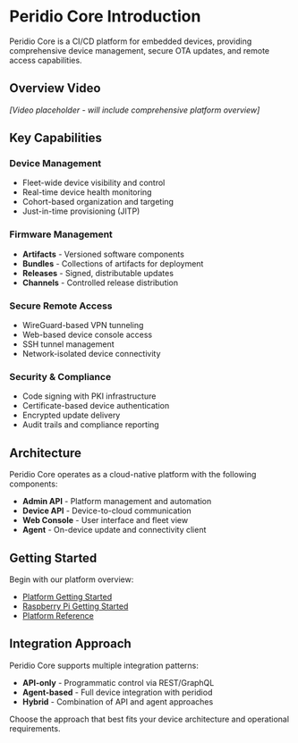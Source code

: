 # Peridio Core Introduction

Peridio Core is a CI/CD platform for embedded devices, providing comprehensive device management, secure OTA updates, and remote access capabilities.

## Overview Video

*[Video placeholder - will include comprehensive platform overview]*

## Key Capabilities

### Device Management
- Fleet-wide device visibility and control
- Real-time device health monitoring
- Cohort-based organization and targeting
- Just-in-time provisioning (JITP)

### Firmware Management  
- **Artifacts** - Versioned software components
- **Bundles** - Collections of artifacts for deployment
- **Releases** - Signed, distributable updates
- **Channels** - Controlled release distribution

### Secure Remote Access
- WireGuard-based VPN tunneling
- Web-based device console access
- SSH tunnel management
- Network-isolated device connectivity

### Security & Compliance
- Code signing with PKI infrastructure
- Certificate-based device authentication
- Encrypted update delivery
- Audit trails and compliance reporting

## Architecture

Peridio Core operates as a cloud-native platform with the following components:

- **Admin API** - Platform management and automation
- **Device API** - Device-to-cloud communication
- **Web Console** - User interface and fleet view
- **Agent** - On-device update and connectivity client

## Getting Started

Begin with our platform overview:
- [Platform Getting Started](/platform/getting-started)
- [Raspberry Pi Getting Started](/dev-center/getting-started/raspberry-pi)
- [Platform Reference](/platform/reference/overview)

## Integration Approach

Peridio Core supports multiple integration patterns:
- **API-only** - Programmatic control via REST/GraphQL
- **Agent-based** - Full device integration with peridiod
- **Hybrid** - Combination of API and agent approaches

Choose the approach that best fits your device architecture and operational requirements.
